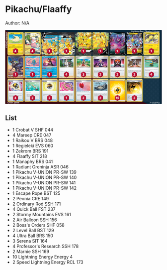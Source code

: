 # Pikachu/Flaaffy

Author: N/A

![decklist](../../!Images/Standard/3SWSH-CRZ/Pikachu%20V-Union.PNG)

## List
* 1 Crobat V SHF 044
* 4 Mareep CRE 047
* 1 Raikou V BRS 048
* 1 Regieleki EVS 060
* 1 Zekrom BRS 191
* 4 Flaaffy SIT 218
* 1 Manaphy BRS 041
* 1 Radiant Greninja ASR 046
* 1 Pikachu V-UNION PR-SW 139
* 1 Pikachu V-UNION PR-SW 140
* 1 Pikachu V-UNION PR-SW 141
* 1 Pikachu V-UNION PR-SW 142
* 1 Escape Rope BST 125
* 2 Peonia CRE 149
* 2 Ordinary Rod SSH 171
* 4 Quick Ball FST 237
* 2 Stormy Mountains EVS 161
* 2 Air Balloon SSH 156
* 2 Boss's Orders SHF 058
* 2 Level Ball BST 129
* 4 Ultra Ball BRS 150
* 3 Serena SIT 164
* 4 Professor's Research SSH 178
* 2 Marnie SSH 169
* 10 Lightning Energy Energy 4
* 2 Speed Lightning Energy RCL 173
